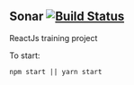 Sonar [![Build Status](https://travis-ci.org/taras-bohdan/Sonar.svg?branch=master)](https://travis-ci.org/taras-bohdan/Sonar)
----------------

ReactJs training project

To start:
```npm
npm start || yarn start
```
